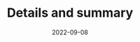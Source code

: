 ---
title: 'Details and summary'
authors:
  - estelleweyl
description: Discover how the very useful details and summary elements work, and where to use them.
date: 2022-09-08
placeholder: true
tags:
  - html
---